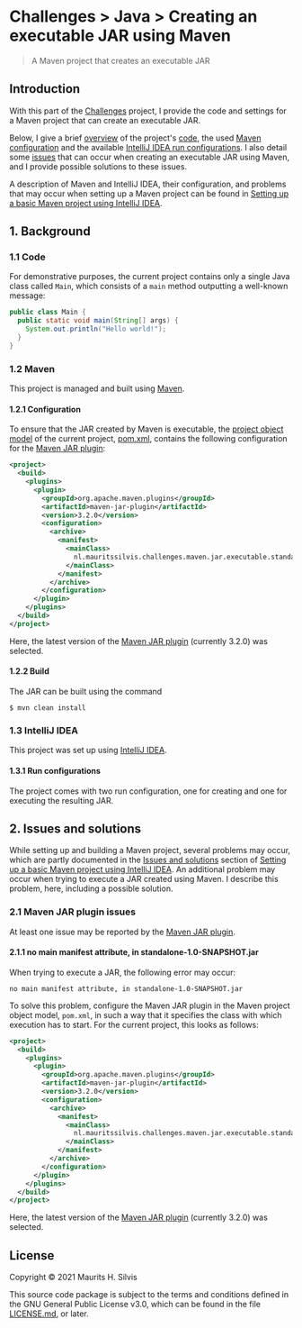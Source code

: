 # Challenges > Java > Creating an executable JAR using Maven

> A Maven project that creates an executable JAR

## Introduction

With this part of the [Challenges](https://github.com/mauritssilvis/challenges) project, I provide the code and settings for a Maven project that can create an executable JAR.

Below, I give a brief [overview](#1-background) of the project's [code](#11-code), the used [Maven configuration](#12-maven) and the available [IntelliJ IDEA run configurations](#13-intellij-idea).
I also detail some [issues](#2-issues-and-solutions) that can occur when creating an executable JAR using Maven, and I provide possible solutions to these issues.

A description of Maven and IntelliJ IDEA, their configuration, and problems that may occur when setting up a Maven project can be found in [Setting up a basic Maven project using IntelliJ IDEA](../basic_maven_project_intellij_idea).

## 1. Background

### 1.1 Code

For demonstrative purposes, the current project contains only a single Java class called `Main`, which consists of a `main` method outputting a well-known message:

```java
public class Main {
  public static void main(String[] args) {
    System.out.println("Hello world!");
  }
}
```

### 1.2 Maven

This project is managed and built using [Maven](../basic_maven_project_intellij_idea#12-maven).

#### 1.2.1 Configuration

To ensure that the JAR created by Maven is executable, the [project object model](../basic_maven_project_intellij_idea#121-project-object-model) of the current project, [pom.xml](pom.xml), contains the following configuration for the [Maven JAR plugin](https://maven.apache.org/plugins/maven-jar-plugin/):

```xml
<project>
  <build>
    <plugins>
      <plugin>
        <groupId>org.apache.maven.plugins</groupId>
        <artifactId>maven-jar-plugin</artifactId>
        <version>3.2.0</version>
        <configuration>
          <archive>
            <manifest>
              <mainClass>
                nl.mauritssilvis.challenges.maven.jar.executable.standalone.Main
              </mainClass>
            </manifest>
          </archive>
        </configuration>
      </plugin>
    </plugins>
  </build>
</project>
```

Here, the latest version of the [Maven JAR plugin](https://maven.apache.org/plugins/maven-jar-plugin/) (currently 3.2.0) was selected.

#### 1.2.2 Build

The JAR can be built using the command

```shell
$ mvn clean install
```

### 1.3 IntelliJ IDEA

This project was set up using [IntelliJ IDEA](../basic_maven_project_intellij_idea#13-intellij-idea).

#### 1.3.1 Run configurations

The project comes with two run configuration, one for creating and one for executing the resulting JAR.

## 2. Issues and solutions

While setting up and building a Maven project, several problems may occur, which are partly documented in the [Issues and solutions](../basic_maven_project_intellij_idea#2-issues-and-solutions) section of [Setting up a basic Maven project using IntelliJ IDEA](../basic_maven_project_intellij_idea).
An additional problem may occur when trying to execute a JAR created using Maven.
I describe this problem, here, including a possible solution.

### 2.1 Maven JAR plugin issues

At least one issue may be reported by the [Maven JAR plugin](https://maven.apache.org/plugins/maven-jar-plugin/).

#### 2.1.1 no main manifest attribute, in standalone-1.0-SNAPSHOT.jar

When trying to execute a JAR, the following error may occur:

```text
no main manifest attribute, in standalone-1.0-SNAPSHOT.jar
```

To solve this problem, configure the Maven JAR plugin in the Maven project object model, `pom.xml`, in such a way that it specifies the class with which execution has to start.
For the current project, this looks as follows:

```xml
<project>
  <build>
    <plugins>
      <plugin>
        <groupId>org.apache.maven.plugins</groupId>
        <artifactId>maven-jar-plugin</artifactId>
        <version>3.2.0</version>
        <configuration>
          <archive>
            <manifest>
              <mainClass>
                nl.mauritssilvis.challenges.maven.jar.executable.standalone.Main
              </mainClass>
            </manifest>
          </archive>
        </configuration>
      </plugin>
    </plugins>
  </build>
</project>
```

Here, the latest version of the [Maven JAR plugin](https://maven.apache.org/plugins/maven-jar-plugin/) (currently 3.2.0) was selected.

## License

Copyright © 2021 Maurits H. Silvis

This source code package is subject to the terms and conditions defined in the GNU General Public License v3.0, which can be found in the file [LICENSE.md](../../LICENSE.md), or later.
